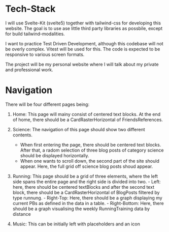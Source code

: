 # Tech-Stack

I will use Svelte-Kit (svelte5) together with tailwind-css for developing
this website. The goal is to use ase little third party libraries as
possbile, except for build tailwind-modalities.

I want to practice Test Driven Development, although this codebase will
not be overly complex. Vitest will be used for this. The code is expected to be
responsive to various screen formats.

The project will be my personal website where I will talk about my private
and professional work.

# Navigation

There will be four different pages being:

1. Home: This page will mainy consist of centered text blocks. At the end of
   home, there should be a CardRasterHorizontal of FriendsReferences.

2. Science: The navigation of this page should show two different contents.
    - When first entering the page, there should be centered text blocks.
      After that, a radom selection of three blog posts of category science
      should be displayed horizontally.
    - When one wants to scroll down, the second part of the site should appear.
      Here, the full grid off science blog posts shoud appear.

3. Running: This page should be a grid of three elements, where the left side
   spans the entire page and the right side is divided into two. - Left: here, there should be centered textBlocks and after the second
   text block, there should be a CardRasterHorizontal of BlogPosts
   filtered by type runnung. - Right-Top: Here, there should be a graph displaying my current PBs as
   defined in the data in a table. - Right-Bottom: Here, there should be a graph visualising the weekly
   RunningTraining data by distance

4. Music: This can be initially left with placeholders and an icon
